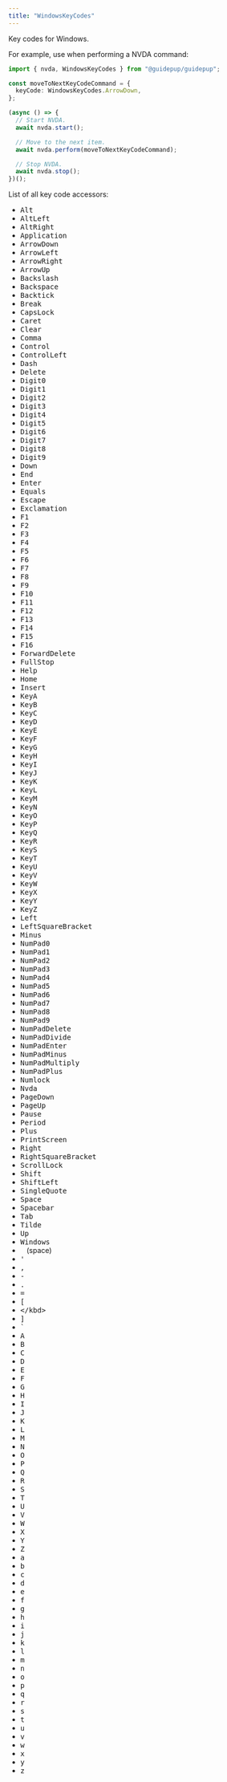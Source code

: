 ```yaml
---
title: "WindowsKeyCodes"
---
```


Key codes for Windows.

For example, use when performing a NVDA command:

```ts
import { nvda, WindowsKeyCodes } from "@guidepup/guidepup";

const moveToNextKeyCodeCommand = {
  keyCode: WindowsKeyCodes.ArrowDown,
};

(async () => {
  // Start NVDA.
  await nvda.start();

  // Move to the next item.
  await nvda.perform(moveToNextKeyCodeCommand);

  // Stop NVDA.
  await nvda.stop();
})();
```

List of all key code accessors:

- <kbd>Alt</kbd>
- <kbd>AltLeft</kbd>
- <kbd>AltRight</kbd>
- <kbd>Application</kbd>
- <kbd>ArrowDown</kbd>
- <kbd>ArrowLeft</kbd>
- <kbd>ArrowRight</kbd>
- <kbd>ArrowUp</kbd>
- <kbd>Backslash</kbd>
- <kbd>Backspace</kbd>
- <kbd>Backtick</kbd>
- <kbd>Break</kbd>
- <kbd>CapsLock</kbd>
- <kbd>Caret</kbd>
- <kbd>Clear</kbd>
- <kbd>Comma</kbd>
- <kbd>Control</kbd>
- <kbd>ControlLeft</kbd>
- <kbd>Dash</kbd>
- <kbd>Delete</kbd>
- <kbd>Digit0</kbd>
- <kbd>Digit1</kbd>
- <kbd>Digit2</kbd>
- <kbd>Digit3</kbd>
- <kbd>Digit4</kbd>
- <kbd>Digit5</kbd>
- <kbd>Digit6</kbd>
- <kbd>Digit7</kbd>
- <kbd>Digit8</kbd>
- <kbd>Digit9</kbd>
- <kbd>Down</kbd>
- <kbd>End</kbd>
- <kbd>Enter</kbd>
- <kbd>Equals</kbd>
- <kbd>Escape</kbd>
- <kbd>Exclamation</kbd>
- <kbd>F1</kbd>
- <kbd>F2</kbd>
- <kbd>F3</kbd>
- <kbd>F4</kbd>
- <kbd>F5</kbd>
- <kbd>F6</kbd>
- <kbd>F7</kbd>
- <kbd>F8</kbd>
- <kbd>F9</kbd>
- <kbd>F10</kbd>
- <kbd>F11</kbd>
- <kbd>F12</kbd>
- <kbd>F13</kbd>
- <kbd>F14</kbd>
- <kbd>F15</kbd>
- <kbd>F16</kbd>
- <kbd>ForwardDelete</kbd>
- <kbd>FullStop</kbd>
- <kbd>Help</kbd>
- <kbd>Home</kbd>
- <kbd>Insert</kbd>
- <kbd>KeyA</kbd>
- <kbd>KeyB</kbd>
- <kbd>KeyC</kbd>
- <kbd>KeyD</kbd>
- <kbd>KeyE</kbd>
- <kbd>KeyF</kbd>
- <kbd>KeyG</kbd>
- <kbd>KeyH</kbd>
- <kbd>KeyI</kbd>
- <kbd>KeyJ</kbd>
- <kbd>KeyK</kbd>
- <kbd>KeyL</kbd>
- <kbd>KeyM</kbd>
- <kbd>KeyN</kbd>
- <kbd>KeyO</kbd>
- <kbd>KeyP</kbd>
- <kbd>KeyQ</kbd>
- <kbd>KeyR</kbd>
- <kbd>KeyS</kbd>
- <kbd>KeyT</kbd>
- <kbd>KeyU</kbd>
- <kbd>KeyV</kbd>
- <kbd>KeyW</kbd>
- <kbd>KeyX</kbd>
- <kbd>KeyY</kbd>
- <kbd>KeyZ</kbd>
- <kbd>Left</kbd>
- <kbd>LeftSquareBracket</kbd>
- <kbd>Minus</kbd>
- <kbd>NumPad0</kbd>
- <kbd>NumPad1</kbd>
- <kbd>NumPad2</kbd>
- <kbd>NumPad3</kbd>
- <kbd>NumPad4</kbd>
- <kbd>NumPad5</kbd>
- <kbd>NumPad6</kbd>
- <kbd>NumPad7</kbd>
- <kbd>NumPad8</kbd>
- <kbd>NumPad9</kbd>
- <kbd>NumPadDelete</kbd>
- <kbd>NumPadDivide</kbd>
- <kbd>NumPadEnter</kbd>
- <kbd>NumPadMinus</kbd>
- <kbd>NumPadMultiply</kbd>
- <kbd>NumPadPlus</kbd>
- <kbd>Numlock</kbd>
- <kbd>Nvda</kbd>
- <kbd>PageDown</kbd>
- <kbd>PageUp</kbd>
- <kbd>Pause</kbd>
- <kbd>Period</kbd>
- <kbd>Plus</kbd>
- <kbd>PrintScreen</kbd>
- <kbd>Right</kbd>
- <kbd>RightSquareBracket</kbd>
- <kbd>ScrollLock</kbd>
- <kbd>Shift</kbd>
- <kbd>ShiftLeft</kbd>
- <kbd>SingleQuote</kbd>
- <kbd>Space</kbd>
- <kbd>Spacebar</kbd>
- <kbd>Tab</kbd>
- <kbd>Tilde</kbd>
- <kbd>Up</kbd>
- <kbd>Windows</kbd>
- <kbd>&nbsp;</kbd> (space)
- <kbd>'</kbd>
- <kbd>,</kbd>
- <kbd>-</kbd>
- <kbd>.</kbd>
- <kbd>=</kbd>
- <kbd>[</kbd>
- <kbd>\</kbd>
- <kbd>]</kbd>
- <kbd>`</kbd>
- <kbd>A</kbd>
- <kbd>B</kbd>
- <kbd>C</kbd>
- <kbd>D</kbd>
- <kbd>E</kbd>
- <kbd>F</kbd>
- <kbd>G</kbd>
- <kbd>H</kbd>
- <kbd>I</kbd>
- <kbd>J</kbd>
- <kbd>K</kbd>
- <kbd>L</kbd>
- <kbd>M</kbd>
- <kbd>N</kbd>
- <kbd>O</kbd>
- <kbd>P</kbd>
- <kbd>Q</kbd>
- <kbd>R</kbd>
- <kbd>S</kbd>
- <kbd>T</kbd>
- <kbd>U</kbd>
- <kbd>V</kbd>
- <kbd>W</kbd>
- <kbd>X</kbd>
- <kbd>Y</kbd>
- <kbd>Z</kbd>
- <kbd>a</kbd>
- <kbd>b</kbd>
- <kbd>c</kbd>
- <kbd>d</kbd>
- <kbd>e</kbd>
- <kbd>f</kbd>
- <kbd>g</kbd>
- <kbd>h</kbd>
- <kbd>i</kbd>
- <kbd>j</kbd>
- <kbd>k</kbd>
- <kbd>l</kbd>
- <kbd>m</kbd>
- <kbd>n</kbd>
- <kbd>o</kbd>
- <kbd>p</kbd>
- <kbd>q</kbd>
- <kbd>r</kbd>
- <kbd>s</kbd>
- <kbd>t</kbd>
- <kbd>u</kbd>
- <kbd>v</kbd>
- <kbd>w</kbd>
- <kbd>x</kbd>
- <kbd>y</kbd>
- <kbd>z</kbd>
